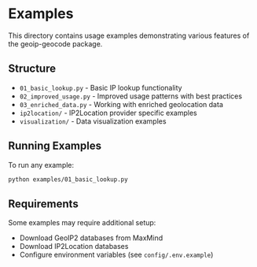 # Examples

This directory contains usage examples demonstrating various features of the geoip-geocode package.

## Structure

- `01_basic_lookup.py` - Basic IP lookup functionality
- `02_improved_usage.py` - Improved usage patterns with best practices
- `03_enriched_data.py` - Working with enriched geolocation data
- `ip2location/` - IP2Location provider specific examples
- `visualization/` - Data visualization examples

## Running Examples

To run any example:

```bash
python examples/01_basic_lookup.py
```

## Requirements

Some examples may require additional setup:
- Download GeoIP2 databases from MaxMind
- Download IP2Location databases
- Configure environment variables (see `config/.env.example`)
